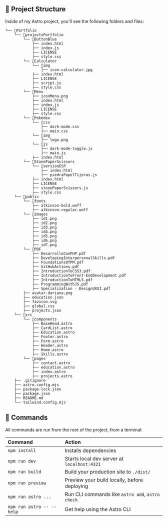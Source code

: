 ## 🚀 Project Structure

Inside of my Astro project, you'll see the following folders and files:
```
└── 📁Portfolio
    └── 📁projectsPortfolio
        └── 📁ButtonBlue
            ├── index.html
            ├── index.js
            ├── LICENSE
            ├── style.css
        └── 📁Calculator
            └── 📁img
                ├── icon-calculator.jpg
            ├── index.html
            ├── LICENSE
            ├── script.js
            ├── style.css
        └── 📁Menu
            ├── iconMenu.png
            ├── index.html
            ├── index.js
            ├── LICENSE
            ├── style.css
        └── 📁Pokédex
            └── 📁css
                ├── dark-mode.css
                ├── main.css
            └── 📁img
                ├── logo.png
            └── 📁js
                ├── dark-mode-toggle.js
                ├── main.js
            ├── index.html
        └── 📁StonePaperScissors
            └── 📁versionESP
                ├── index.html
                ├── piedraPapelTijeras.js
            ├── index.html
            ├── LICENSE
            ├── stonePaperScissors.js
            ├── style.css
    └── 📁public
        └── 📁fonts
            ├── atkinson-bold.woff
            ├── atkinson-regular.woff
        └── 📁images
            ├── id1.png
            ├── id2.png
            ├── id3.png
            ├── id4.png
            ├── id5.png
            ├── id6.png
            ├── id7.png
        └── 📁PDF
            ├── DesarrolloConPHP.pdf
            ├── DevelopingInterpersonalSkills.pdf
            ├── FoundationsOfPM.pdf
            ├── GitHubActions.pdf
            ├── IntroductionToCSS3.pdf
            ├── IntroductionToFront-EndDevelopment.pdf
            ├── IntroductionToHTML5.pdf
            ├── ProgrammingWithJS.pdf
            ├── Specialization - DesignUXUI.pdf
        ├── avatar-dariana.png
        ├── education.json
        ├── favicon.svg
        ├── global.css
        ├── projects.json
    └── 📁src
        └── 📁components
            ├── BaseHead.astro
            ├── CardList.astro
            ├── Education.astro
            ├── Footer.astro
            ├── Form.astro
            ├── Header.astro
            ├── Home.astro
            ├── Skills.astro
        └── 📁pages
            ├── contact.astro
            ├── education.astro
            ├── index.astro
            ├── projects.astro
    ├── .gitignore
    ├── astro.config.mjs
    ├── package-lock.json
    ├── package.json
    ├── README.md
    └── tailwind.config.mjs
```

## 🧞 Commands

All commands are run from the root of the project, from a terminal:

| Command                   | Action                                           |
| :------------------------ | :----------------------------------------------- |
| `npm install`             | Installs dependencies                            |
| `npm run dev`             | Starts local dev server at `localhost:4321`      |
| `npm run build`           | Build your production site to `./dist/`          |
| `npm run preview`         | Preview your build locally, before deploying     |
| `npm run astro ...`       | Run CLI commands like `astro add`, `astro check` |
| `npm run astro -- --help` | Get help using the Astro CLI                     |
